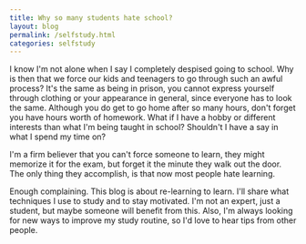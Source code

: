 ```yaml
---
title: Why so many students hate school?
layout: blog
permalink: /selfstudy.html
categories: selfstudy
---
```

I know I'm not alone when I say I completely despised going to school. Why is then that we force our kids and teenagers to go through such an awful process? It's the same as being in prison, you cannot express yourself through clothing or your appearance in general, since everyone has to look the same. Although you do get to go home after so many hours, don't forget you have hours worth of homework. What if I have a hobby or different interests than what I'm being taught in school? Shouldn't I have a say in what I spend my time on? 

I'm a firm believer that you can't force someone to learn, they might memorize it for the exam, but forget it the minute they walk out the door. The only thing they accomplish, is that now most people hate learning.

Enough complaining. This blog is about re-learning to learn. I'll share what techniques I use to study and to stay motivated. I'm not an expert, just a student, but maybe someone will benefit from this. Also, I'm always looking for new ways to improve my study routine, so I'd love to hear tips from other people.
